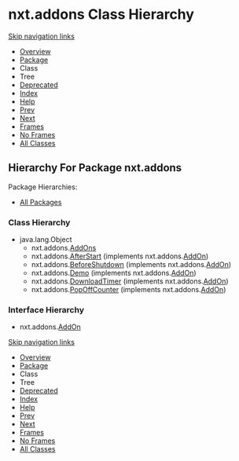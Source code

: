 # nxt.addons Class Hierarchy

[Skip navigation links](nxt.addons-class-hierarchy.md#skip.navbar.top)

* [Overview](../../overview.md)
* [Package](nxt.addons.md)
* Class
* Tree
* [Deprecated]()
* [Index](../../index-files/a-index.md)
* [Help](../../how-this-api-document-is-organized.md)
* [Prev](../nxt-class-hierarchy.md)
* [Next](../crypto/nxt.crypto-class-hierarchy.md)
* [Frames](https://jpr4.gojupiter.tech/doc/index.html?nxt/addons/package-tree.html)
* [No Frames](nxt.addons-class-hierarchy.md)
* [All Classes](../../all-classes.md)

## Hierarchy For Package nxt.addons

Package Hierarchies:

* [All Packages](../../class-hierarchy.md)

### Class Hierarchy

* java.lang.Object
  * nxt.addons.[AddOns](https://jpr4.gojupiter.tech/doc/nxt/addons/AddOns.html)
  * nxt.addons.[AfterStart](https://jpr4.gojupiter.tech/doc/nxt/addons/AfterStart.html) \(implements nxt.addons.[AddOn](https://jpr4.gojupiter.tech/doc/nxt/addons/AddOn.html)\)
  * nxt.addons.[BeforeShutdown](https://jpr4.gojupiter.tech/doc/nxt/addons/BeforeShutdown.html) \(implements nxt.addons.[AddOn](https://jpr4.gojupiter.tech/doc/nxt/addons/AddOn.html)\)
  * nxt.addons.[Demo](https://jpr4.gojupiter.tech/doc/nxt/addons/Demo.html) \(implements nxt.addons.[AddOn](https://jpr4.gojupiter.tech/doc/nxt/addons/AddOn.html)\)
  * nxt.addons.[DownloadTimer](https://jpr4.gojupiter.tech/doc/nxt/addons/DownloadTimer.html) \(implements nxt.addons.[AddOn](https://jpr4.gojupiter.tech/doc/nxt/addons/AddOn.html)\)
  * nxt.addons.[PopOffCounter](https://jpr4.gojupiter.tech/doc/nxt/addons/PopOffCounter.html) \(implements nxt.addons.[AddOn](https://jpr4.gojupiter.tech/doc/nxt/addons/AddOn.html)\)

### Interface Hierarchy

* nxt.addons.[AddOn](https://jpr4.gojupiter.tech/doc/nxt/addons/AddOn.html)

[Skip navigation links](nxt.addons-class-hierarchy.md#skip.navbar.bottom)

* [Overview](../../overview.md)
* [Package](nxt.addons.md)
* Class
* Tree
* [Deprecated]()
* [Index](../../index-files/a-index.md)
* [Help](../../how-this-api-document-is-organized.md)
* [Prev](../nxt-class-hierarchy.md)
* [Next](../crypto/nxt.crypto-class-hierarchy.md)
* [Frames](https://jpr4.gojupiter.tech/doc/index.html?nxt/addons/package-tree.html)
* [No Frames](nxt.addons-class-hierarchy.md)
* [All Classes](../../all-classes.md)

